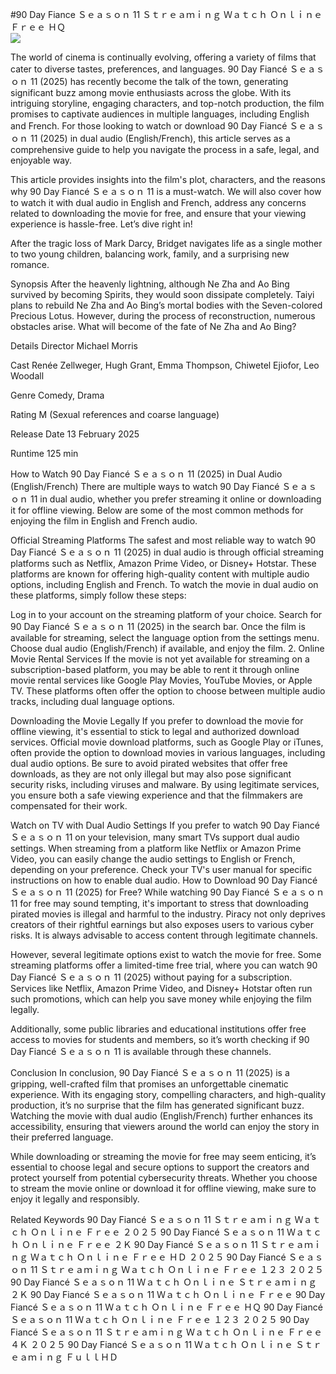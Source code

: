 #90 Day Fiance Ｓｅａｓｏｎ 11 Ｓｔｒｅａｍｉｎｇ Ｗａｔｃｈ Ｏｎｌｉｎｅ Ｆｒｅｅ ＨＱ  
[![](https://i.imgur.com/qSNzIqt.png)](https://movie.rssnews.media/pFqaMgA.php)  
  
The world of cinema is continually evolving, offering a variety of films that cater to diverse tastes, preferences, and languages. 90 Day Fiancé Ｓｅａｓｏｎ 11 (2025) has recently become the talk of the town, generating significant buzz among movie enthusiasts across the globe. With its intriguing storyline, engaging characters, and top-notch production, the film promises to captivate audiences in multiple languages, including English and French. For those looking to watch or download 90 Day Fiancé Ｓｅａｓｏｎ 11 (2025) in dual audio (English/French), this article serves as a comprehensive guide to help you navigate the process in a safe, legal, and enjoyable way.

This article provides insights into the film's plot, characters, and the reasons why 90 Day Fiancé Ｓｅａｓｏｎ 11 is a must-watch. We will also cover how to watch it with dual audio in English and French, address any concerns related to downloading the movie for free, and ensure that your viewing experience is hassle-free. Let’s dive right in!

After the tragic loss of Mark Darcy, Bridget navigates life as a single mother to two young children, balancing work, family, and a surprising new romance.

Synopsis
After the heavenly lightning, although Ne Zha and Ao Bing survived by becoming Spirits, they would soon dissipate completely. Taiyi plans to rebuild Ne Zha and Ao Bing’s mortal bodies with the Seven-colored Precious Lotus. However, during the process of reconstruction, numerous obstacles arise. What will become of the fate of Ne Zha and Ao Bing?

Details
Director Michael Morris

Cast Renée Zellweger, Hugh Grant, Emma Thompson, Chiwetel Ejiofor, Leo Woodall

Genre Comedy, Drama

Rating M (Sexual references and coarse language)

Release Date 13 February 2025

Runtime 125 min

How to Watch 90 Day Fiancé Ｓｅａｓｏｎ 11 (2025) in Dual Audio (English/French)
There are multiple ways to watch 90 Day Fiancé Ｓｅａｓｏｎ 11 in dual audio, whether you prefer streaming it online or downloading it for offline viewing. Below are some of the most common methods for enjoying the film in English and French audio.

Official Streaming Platforms The safest and most reliable way to watch 90 Day Fiancé Ｓｅａｓｏｎ 11 (2025) in dual audio is through official streaming platforms such as Netflix, Amazon Prime Video, or Disney+ Hotstar. These platforms are known for offering high-quality content with multiple audio options, including English and French.
To watch the movie in dual audio on these platforms, simply follow these steps:

Log in to your account on the streaming platform of your choice. Search for 90 Day Fiancé Ｓｅａｓｏｎ 11 (2025) in the search bar. Once the film is available for streaming, select the language option from the settings menu. Choose dual audio (English/French) if available, and enjoy the film. 2. Online Movie Rental Services If the movie is not yet available for streaming on a subscription-based platform, you may be able to rent it through online movie rental services like Google Play Movies, YouTube Movies, or Apple TV. These platforms often offer the option to choose between multiple audio tracks, including dual language options.

Downloading the Movie Legally If you prefer to download the movie for offline viewing, it's essential to stick to legal and authorized download services. Official movie download platforms, such as Google Play or iTunes, often provide the option to download movies in various languages, including dual audio options.
Be sure to avoid pirated websites that offer free downloads, as they are not only illegal but may also pose significant security risks, including viruses and malware. By using legitimate services, you ensure both a safe viewing experience and that the filmmakers are compensated for their work.

Watch on TV with Dual Audio Settings If you prefer to watch 90 Day Fiancé Ｓｅａｓｏｎ 11 on your television, many smart TVs support dual audio settings. When streaming from a platform like Netflix or Amazon Prime Video, you can easily change the audio settings to English or French, depending on your preference. Check your TV's user manual for specific instructions on how to enable dual audio.
How to Download 90 Day Fiancé Ｓｅａｓｏｎ 11 (2025) for Free?
While watching 90 Day Fiancé Ｓｅａｓｏｎ 11 for free may sound tempting, it's important to stress that downloading pirated movies is illegal and harmful to the industry. Piracy not only deprives creators of their rightful earnings but also exposes users to various cyber risks. It is always advisable to access content through legitimate channels.

However, several legitimate options exist to watch the movie for free. Some streaming platforms offer a limited-time free trial, where you can watch 90 Day Fiancé Ｓｅａｓｏｎ 11 (2025) without paying for a subscription. Services like Netflix, Amazon Prime Video, and Disney+ Hotstar often run such promotions, which can help you save money while enjoying the film legally.

Additionally, some public libraries and educational institutions offer free access to movies for students and members, so it’s worth checking if 90 Day Fiancé Ｓｅａｓｏｎ 11 is available through these channels.

Conclusion
In conclusion, 90 Day Fiancé Ｓｅａｓｏｎ 11 (2025) is a gripping, well-crafted film that promises an unforgettable cinematic experience. With its engaging story, compelling characters, and high-quality production, it’s no surprise that the film has generated significant buzz. Watching the movie with dual audio (English/French) further enhances its accessibility, ensuring that viewers around the world can enjoy the story in their preferred language.

While downloading or streaming the movie for free may seem enticing, it’s essential to choose legal and secure options to support the creators and protect yourself from potential cybersecurity threats. Whether you choose to stream the movie online or download it for offline viewing, make sure to enjoy it legally and responsibly.

Related Keywords
90 Day Fiancé Ｓｅａｓｏｎ 11 Ｓｔｒｅａｍｉｎｇ Ｗａｔｃｈ Ｏｎｌｉｎｅ Ｆｒｅｅ ２０２５
90 Day Fiancé Ｓｅａｓｏｎ 11 Ｗａｔｃｈ Ｏｎｌｉｎｅ Ｆｒｅｅ ２Ｋ
90 Day Fiancé Ｓｅａｓｏｎ 11 Ｓｔｒｅａｍｉｎｇ Ｗａｔｃｈ Ｏｎｌｉｎｅ Ｆｒｅｅ ＨＤ ２０２５
90 Day Fiancé Ｓｅａｓｏｎ 11 Ｓｔｒｅａｍｉｎｇ Ｗａｔｃｈ Ｏｎｌｉｎｅ Ｆｒｅｅ １２３ ２０２５
90 Day Fiancé Ｓｅａｓｏｎ 11 Ｗａｔｃｈ Ｏｎｌｉｎｅ Ｓｔｒｅａｍｉｎｇ ２Ｋ
90 Day Fiancé Ｓｅａｓｏｎ 11 Ｗａｔｃｈ Ｏｎｌｉｎｅ Ｆｒｅｅ
90 Day Fiancé Ｓｅａｓｏｎ 11 Ｗａｔｃｈ Ｏｎｌｉｎｅ Ｆｒｅｅ ＨＱ
90 Day Fiancé Ｓｅａｓｏｎ 11 Ｗａｔｃｈ Ｏｎｌｉｎｅ Ｆｒｅｅ １２３ ２０２５
90 Day Fiancé Ｓｅａｓｏｎ 11 Ｓｔｒｅａｍｉｎｇ Ｗａｔｃｈ Ｏｎｌｉｎｅ Ｆｒｅｅ ４Ｋ ２０２５
90 Day Fiancé Ｓｅａｓｏｎ 11 Ｗａｔｃｈ Ｏｎｌｉｎｅ Ｓｔｒｅａｍｉｎｇ ＦｕｌｌＨＤ
